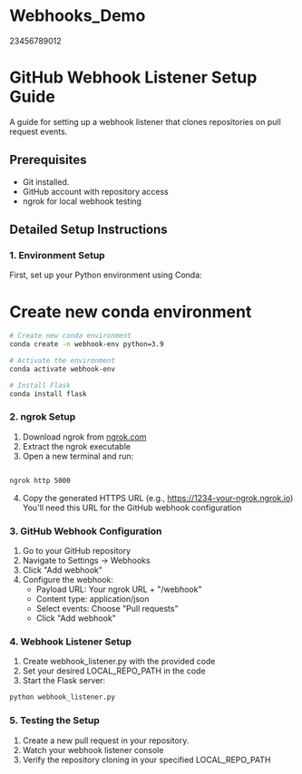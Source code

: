 # Webhooks_Demo
23456789012
# GitHub Webhook Listener Setup Guide

A guide for setting up a webhook listener that clones repositories on pull request events.

## Prerequisites
- Git installed.
- GitHub account with repository access
- ngrok for local webhook testing

## Detailed Setup Instructions

### 1. Environment Setup
First, set up your Python environment using Conda:

# Create new conda environment
```bash
# Create new conda environment
conda create -n webhook-env python=3.9

# Activate the environment
conda activate webhook-env

# Install Flask
conda install flask
```


### 2. ngrok Setup
1. Download ngrok from [ngrok.com](https://ngrok.com)
2. Extract the ngrok executable
3. Open a new terminal and run:
```bash

ngrok http 5000
```
4. Copy the generated HTTPS URL (e.g., https://1234-your-ngrok.ngrok.io)
   You'll need this URL for the GitHub webhook configuration


### 3. GitHub Webhook Configuration
1. Go to your GitHub repository
2. Navigate to Settings → Webhooks
3. Click "Add webhook"
4. Configure the webhook:
   - Payload URL: Your ngrok URL + "/webhook"
   - Content type: application/json
   - Select events: Choose "Pull requests"
   - Click "Add webhook"

### 4. Webhook Listener Setup
1. Create webhook_listener.py with the provided code
2. Set your desired LOCAL_REPO_PATH in the code
3. Start the Flask server:

```bash
python webhook_listener.py
```

### 5. Testing the Setup
1. Create a new pull request in your repository.
2. Watch your webhook listener console
3. Verify the repository cloning in your specified LOCAL_REPO_PATH

